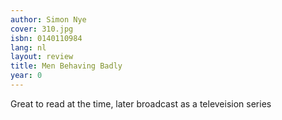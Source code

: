 ```yaml
---
author: Simon Nye
cover: 310.jpg
isbn: 0140110984
lang: nl
layout: review
title: Men Behaving Badly
year: 0
---
```

Great to read at the time, later broadcast as a televeision series
